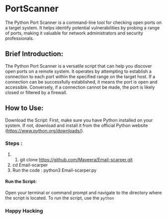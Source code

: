# PortScanner
The Python Port Scanner is a command-line tool for checking open ports on a target system. It helps identify potential vulnerabilities by probing a range of ports, making it valuable for network administrators and security professionals.

## Brief Introduction:
The Python Port Scanner is a versatile script that can help you discover open ports on a remote system. It operates by attempting to establish a connection to each port within the specified range on the target host. If a connection can be successfully established, it means the port is open and accessible. Conversely, if a connection cannot be made, the port is likely closed or filtered by a firewall.

## How to Use:
Download the Script: First, make sure you have Python installed on your system. If not, download and install it from the official Python website (https://www.python.org/downloads/). 
### Steps :
1. 1. git clone https://github.com/Maveera/Email-scarper.git
2. cd Email-scarper
3. Run the code : python3 Email-scarper.py

#### Run the Script: 
Open your terminal or command prompt and navigate to the directory where the script is located. To run the script, use the `python`

### Happy Hacking
